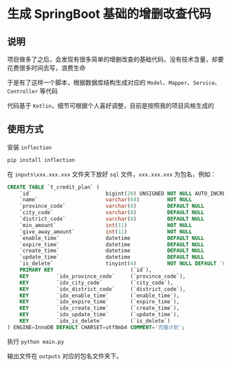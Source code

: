 # 生成 SpringBoot 基础的增删改查代码

## 说明

项目做多了之后，会发现有很多简单的增删改查的基础代码，没有技术含量，却要花费很多时间去写，浪费生命

于是有了这样一个脚本，根据数据库结构生成对应的 `Model`、`Mapper`、`Service`、`Controller` 等代码

代码基于 `Kotlin`，细节可根据个人喜好调整，目前是按照我的项目风格生成的

## 使用方式

安装 `inflection`

```bash
pip install inflection
```

在 `inputs\xxx.xxx.xxx` 文件夹下放好 `sql` 文件，`xxx.xxx.xxx` 为包名，例如：

```sql
CREATE TABLE `t_credit_plan` (
    `id`                        bigint(20) UNSIGNED NOT NULL AUTO_INCREMENT COMMENT '主键',
    `name`                      varchar(64)         NOT NULL                COMMENT '名称',
    `province_code`             varchar(8)          DEFAULT NULL            COMMENT '省份编码',
    `city_code`                 varchar(8)          DEFAULT NULL            COMMENT '城市编码',
    `district_code`             varchar(8)          DEFAULT NULL            COMMENT '区县编码',
    `min_amount`                int(11)             NOT NULL                COMMENT '最低充值金额(单位:分)',
    `give_away_amount`          int(11)             NOT NULL                COMMENT '赠送金额(单位:分)',
    `enable_time`               datetime            DEFAULT NULL            COMMENT '计划启用时间',
    `expire_time`               datetime            DEFAULT NULL            COMMENT '计划过期时间',
    `create_time`               datetime            DEFAULT NULL            COMMENT '创建时间',
    `update_time`               datetime            DEFAULT NULL            COMMENT '更新时间',
    `is_delete`                 tinyint(4)          NOT NULL DEFAULT '0'    COMMENT '是否删除(0:否, 1:是)',
    PRIMARY KEY                         (`id`),
    KEY         `idx_province_code`     (`province_code`),
    KEY         `idx_city_code`         (`city_code`),
    KEY         `idx_district_code`     (`district_code`),
    KEY         `idx_enable_time`       (`enable_time`),
    KEY         `idx_expire_time`       (`expire_time`),
    KEY         `idx_create_time`       (`create_time`),
    KEY         `idx_update_time`       (`update_time`),
    KEY         `idx_is_delete`         (`is_delete`)
) ENGINE=InnoDB DEFAULT CHARSET=utf8mb4 COMMENT='充值计划';
```

执行 `python main.py`


输出文件在 `outputs` 对应的包名文件夹下。
